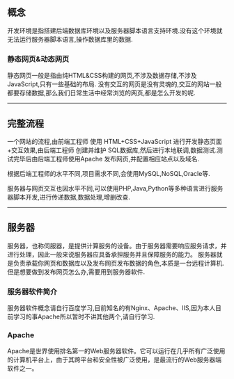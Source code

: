 ## 概念

开发环境是指搭建后端数据库环境以及服务器脚本语言支持环境.没有这个环境就无法运行服务器脚本语言,操作数据库里的数据.

### 静态网页&动态网页

静态网页一般是指由纯HTML&CSS构建的网页,不涉及数据存储,不涉及JavaScript,只有一些基础的布局.
 没有交互的网页是没有灵魂的,交互的网站一般都要存储数据,那么我们日常生活中经常浏览的网页,都是怎么开发的呢.

------

## 完整流程

一个网站的流程,由前端工程师 使用 HTML+CSS+JavaScript 进行开发静态页面+交互效果,由后端工程师 创建并维护 SQL数据库,然后进行本地联调,数据测试.测试完毕后由后端工程师使用Apache 发布网页,并配置相应站点以及域名.

根据后端工程师的水平不同,项目需求不同,会使用MySQL,NoSQL,Oracle等.

服务器与网页交互也因水平不同,可以使用PHP,Java,Python等多种语言进行服务器脚本开发,进行传递数据,数据处理,增删改查.

------

## 服务器

服务器，也称伺服器，是提供计算服务的设备。由于服务器需要响应服务请求，并进行处理，因此一般来说服务器应具备承担服务并且保障服务的能力。
 服务器就是负责承载你网页和数据库以及发布网页发布数据的角色,本质是一台远程计算机.但是想要做到发布网页怎么办,需要用到服务器软件.

### 服务器软件简介

服务器软件概念请自行百度学习,目前知名的有Nginx、Apache、IIS,因为本人目前学习的事Apache所以暂时不讲其他两个,请自行学习.

### Apache

Apache是世界使用排名第一的Web服务器软件。它可以运行在几乎所有广泛使用的计算机平台上，由于其跨平台和安全性被广泛使用，是最流行的Web服务器端软件之一。

